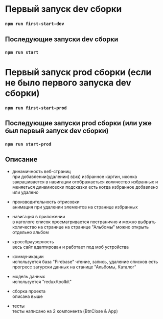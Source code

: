# Первый запуск dev сборки

### `npm run first-start-dev`

## Последующие запуски dev сборки

### `npm run start`

# Первый запуск prod сборки (если не было первого запуска dev сборки)

### `npm run first-start-prod`

## Последующие запуски prod сборки (или уже был первый запуск dev сборки)

### `npm run start-prod`

##  Описание

* динамичность веб-страниц  
    при добавлении(удалении) в(из) избранное картин, иконка закрашивается
    в навигации отображаеться количество избранных и меняеться динамисески
    подсказки есть когда избранное добавлено или удалено

* производительность отрисовки  
    анимация при удалении элементов на странице избранных

* навигация в приложении  
    в катологе список просматривается постранично и можно выбрать количество на странице
    на странице "Альбомы" можно открыть отдельно альбом 

* кроссбраузерность  
    весь сайт адаптирован и работает под моб устройства

* коммуникации   
    используется база "Firebase" 
    чтение, запись, удаление  списков
    есть прогресс загурски данных на станице "Альбомы, Каталог"

* модель данных  
    используется "redux/toolkit"

* сборка проекта  
    описана выше

* тесты  
    тесты написано на 2 компонента (BtnClose & App)

  



